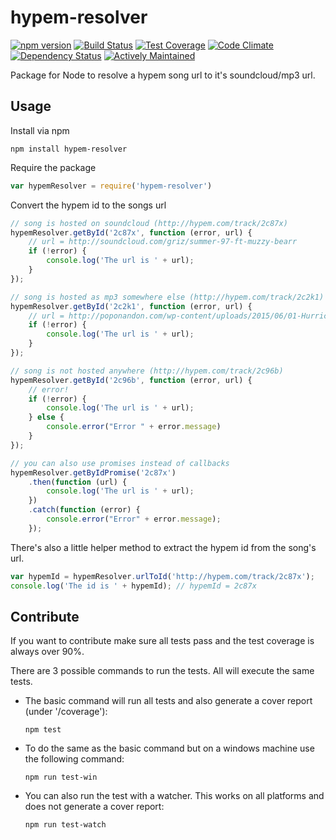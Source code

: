 # hypem-resolver

[![npm version](https://badge.fury.io/js/hypem-resolver.svg)](http://badge.fury.io/js/hypem-resolver)
[![Build Status](https://travis-ci.org/feedm3/hypem-resolver.svg)](https://travis-ci.org/feedm3/hypem-resolver)
[![Test Coverage](https://codeclimate.com/github/feedm3/hypem-resolver/badges/coverage.svg)](https://codeclimate.com/github/feedm3/hypem-resolver/coverage)
[![Code Climate](https://codeclimate.com/github/feedm3/hypem-resolver/badges/gpa.svg)](https://codeclimate.com/github/feedm3/hypem-resolver)
[![Dependency Status](https://david-dm.org/feedm3/hypem-resolver.svg)](https://david-dm.org/feedm3/hypem-resolver)
[![Actively Maintained](https://maintained.tech/badge.svg)](https://maintained.tech/)

Package for Node to resolve a hypem song url to it's soundcloud/mp3 url.

## Usage
Install via npm

`npm install hypem-resolver`


Require the package

```js
var hypemResolver = require('hypem-resolver')
```


Convert the hypem id to the songs url

```js
// song is hosted on soundcloud (http://hypem.com/track/2c87x)
hypemResolver.getById('2c87x', function (error, url) {
    // url = http://soundcloud.com/griz/summer-97-ft-muzzy-bearr
    if (!error) {
        console.log('The url is ' + url);
    }
});

// song is hosted as mp3 somewhere else (http://hypem.com/track/2c2k1)
hypemResolver.getById('2c2k1', function (error, url) {
    // url = http://poponandon.com/wp-content/uploads/2015/06/01-Hurricane-Arty-Remix.mp3
    if (!error) {
        console.log('The url is ' + url);
    }
});

// song is not hosted anywhere (http://hypem.com/track/2c96b)
hypemResolver.getById('2c96b', function (error, url) {
    // error!
    if (!error) {
        console.log('The url is ' + url);
    } else {
        console.error("Error " + error.message)
    }
});

// you can also use promises instead of callbacks
hypemResolver.getByIdPromise('2c87x')
    .then(function (url) {
        console.log('The url is ' + url);
    })
    .catch(function (error) {
        console.error("Error" + error.message);
    });
```

There's also a little helper method to extract the hypem id from the song's url.

```js
var hypemId = hypemResolver.urlToId('http://hypem.com/track/2c87x');
console.log('The id is ' + hypemId); // hypemId = 2c87x
```

## Contribute
If you want to contribute make sure all tests pass and the test coverage is always over 90%. 

There are 3 possible commands to run the tests. All will execute the same tests.

* The basic command will run all tests and also generate a cover report (under '/coverage'):

    `npm test`

* To do the same as the basic command but on a windows machine use the following command:

    `npm run test-win`

* You can also run the test with a watcher. This works on all platforms and does not generate
a cover report:

    `npm run test-watch`
